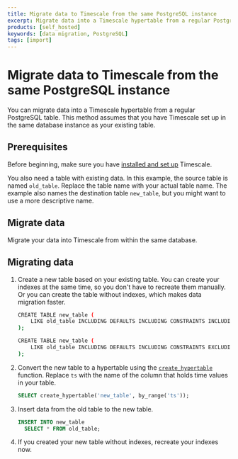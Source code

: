 ```yaml
---
title: Migrate data to Timescale from the same PostgreSQL instance
excerpt: Migrate data into a Timescale hypertable from a regular PostgreSQL table
products: [self_hosted]
keywords: [data migration, PostgreSQL]
tags: [import]
---
```


# Migrate data to Timescale from the same PostgreSQL instance

You can migrate data into a Timescale hypertable from a regular PostgreSQL
table. This method assumes that you have Timescale set up in the same database
instance as your existing table.

## Prerequisites

Before beginning, make sure you have [installed and set up][install] Timescale.

You also need a table with existing data. In this example, the source table is
named `old_table`. Replace the table name with your actual table name. The
example also names the destination table `new_table`, but you might want to use
a more descriptive name.

## Migrate data

Migrate your data into Timescale from within the same database.

<Procedure>

## Migrating data

1.  Create a new table based on your existing table. You can create your indexes
    at the same time, so you don't have to recreate them manually. Or you can
    create the table without indexes, which makes data migration faster.

    <Terminal>

    <tab label="With indexes">

    ```bash
    CREATE TABLE new_table (
        LIKE old_table INCLUDING DEFAULTS INCLUDING CONSTRAINTS INCLUDING INDEXES
    );
    ```

    </tab>

    <tab label="Without indexes">

    ```bash
    CREATE TABLE new_table (
        LIKE old_table INCLUDING DEFAULTS INCLUDING CONSTRAINTS EXCLUDING INDEXES
    );
    ```

    </tab>

    </Terminal>

1.  Convert the new table to a hypertable using the
    [`create_hypertable`][create_hypertable] function. Replace `ts` with the
    name of the column that holds time values in your table.

    ```sql
    SELECT create_hypertable('new_table', by_range('ts'));
    ```

1.  Insert data from the old table to the new table.

    ```sql
    INSERT INTO new_table
      SELECT * FROM old_table;
    ```

1.  If you created your new table without indexes, recreate your indexes now.

</Procedure>

[create_hypertable]: /api/:currentVersion:/hypertable/create_hypertable/
[install]: /getting-started/latest/

